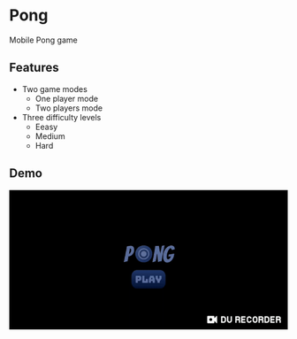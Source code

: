 # Pong
Mobile Pong game

## Features
- Two game modes 
  - One player mode
  - Two players mode
- Three difficulty levels
  - Eeasy
  - Medium
  - Hard

## Demo
![](demo.gif)
